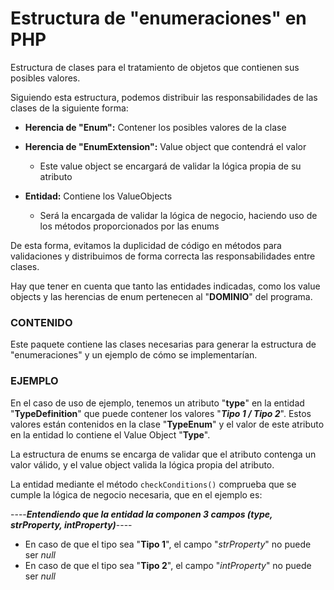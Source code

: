 # Estructura de "enumeraciones" en PHP

Estructura de clases para el tratamiento de objetos que contienen sus posibles valores.

Siguiendo esta estructura, podemos distribuir las responsabilidades de las clases de la siguiente forma:

- **Herencia de "Enum":** Contener los posibles valores de la clase

- **Herencia de "EnumExtension":** Value object que contendrá el valor

  - Este value object se encargará de validar la lógica propia de su atributo

- **Entidad:** Contiene los ValueObjects

  - Será la encargada de validar la lógica de negocio, haciendo uso de los métodos proporcionados por las enums

    

De esta forma, evitamos la duplicidad de código en métodos para validaciones y distribuimos de forma correcta las responsabilidades entre clases.

Hay que tener en cuenta que tanto las entidades indicadas, como los value objects y las herencias de enum pertenecen al "**DOMINIO**" del programa.

### CONTENIDO

Este paquete contiene las clases necesarias para generar la estructura de "enumeraciones" y un ejemplo de cómo se implementarían.

### EJEMPLO

En el caso de uso de ejemplo, tenemos un atributo "**type**" en la entidad "**TypeDefinition**" que puede contener los valores "***Tipo 1 / Tipo 2***". Estos valores están contenidos en la clase "**TypeEnum**" y el valor de este atributo en la entidad lo contiene el Value Object "**Type**".

La estructura de enums se encarga de validar que el atributo contenga un valor válido, y el value object valida la lógica propia del atributo.

La entidad mediante el método `checkConditions()` comprueba que se cumple la lógica de negocio necesaria, que en el ejemplo es:

----***Entendiendo que la entidad la componen 3 campos (type, strProperty, intProperty)***----

- En caso de que el tipo sea "**Tipo 1**", el campo "*strProperty*" no puede ser *null*
- En caso de que el tipo sea "**Tipo 2**", el campo "*intProperty*" no puede ser *null*


